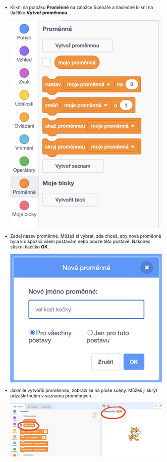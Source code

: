 + Klikni na položku **Proměnné** na záložce Scénáře a následně klikní na tlačítko **Vytvoř proměnnou**.
    
    ![Seznam proměnných](images/data-blocks.png)

+ Zadej název proměnné. Můžeš si vybrat, zda chceš, aby nová proměnná byla k dispozici všem postavám nebo pouze této postavě. Nakonec stiskni tlačítko **OK**.
    
    ![Vytvoř proměnnou](images/create-variable.png)

+ Jakmile vytvoříš proměnnou, zobrazí se na ploše scény. Můžeš ji skrýt odzaškrtnutím v seznamu proměnných.
    
    ![Proménná na panelu scény](images/variable-show.png)